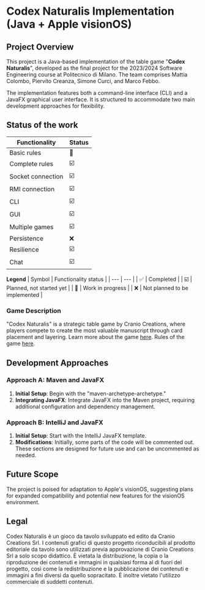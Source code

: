 # Codex Naturalis Implementation (Java + Apple visionOS)

## Project Overview

This project is a Java-based implementation of the table game "**Codex Naturalis**", developed as the final project for the 2023/2024 Software Engineering course at Politecnico di Milano. The team comprises Mattia Colombo, Piervito Creanza, Simone Curci, and Marco Febbo.

The implementation features both a command-line interface (CLI) and a JavaFX graphical user interface. It is structured to accommodate two main development approaches for flexibility.

## Status of the work
| Functionality | Status | 
| --- | --- |
| Basic rules | :construction: |
| Complete rules | :ballot_box_with_check: |
| Socket connection | :ballot_box_with_check: |
| RMI connection | :ballot_box_with_check: |
| CLI | :ballot_box_with_check: |
| GUI | :ballot_box_with_check: |
| Multiple games | :ballot_box_with_check: |
| Persistence | :x: |
| Resilience | :ballot_box_with_check: |
| Chat | :ballot_box_with_check: |

**Legend**
| Symbol | Functionality status |
| --- | --- |
| :white_check_mark: | Completed |
| :ballot_box_with_check: | Planned, not started yet |
| :construction: | Work in progress |
| :x: | Not planned to be implemented |

### Game Description

"Codex Naturalis" is a strategic table game by Cranio Creations, where players compete to create the most valuable manuscript through card placement and layering. Learn more about the game [here](https://www.craniocreations.it/prodotto/codex-naturalis). 
Rules of the game [here](https://www.craniocreations.it/storage/media/product_downloads/126/1516/CODEX_ITA_Rules_compressed.pdf).

## Development Approaches

### Approach A: Maven and JavaFX

1. **Initial Setup**: Begin with the "maven-archetype-archetype."
2. **Integrating JavaFX**: Integrate JavaFX into the Maven project, requiring additional configuration and dependency management.

### Approach B: IntelliJ and JavaFX

1. **Initial Setup**: Start with the IntelliJ JavaFX template.
2. **Modifications**: Initially, some parts of the code will be commented out. These sections are designed for future use and can be uncommented as needed.



## Future Scope

The project is poised for adaptation to Apple's visionOS, suggesting plans for expanded compatibility and potential new features for the visionOS environment.

## Legal

Codex Naturalis è un gioco da tavolo sviluppato ed edito da Cranio Creations Srl. 
I contenuti grafici di questo progetto riconducibili al prodotto editoriale da tavolo sono utilizzati previa approvazione di Cranio Creations Srl a solo scopo didattico. È vietata la distribuzione, la copia o la riproduzione dei contenuti e immagini in qualsiasi forma al di fuori del progetto, così come la redistribuzione e la pubblicazione dei contenuti e immagini a fini diversi da quello sopracitato. È inoltre vietato l'utilizzo commerciale di suddetti contenuti.
